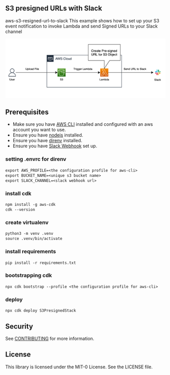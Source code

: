 ##  S3 presigned URLs with Slack
aws-s3-resigned-url-to-slack
This example shows how to set up your S3 event notification to invoke Lambda and send Signed URLs to your Slack channel

![Architecture](./architectue.png)

## Prerequisites
- Make sure you have [AWS CLI](https://docs.aws.amazon.com/cli/latest/userguide/install-cliv2.html) installed and configured with an aws account you want to use.
- Ensure you have [nodejs](https://nodejs.org) installed.
- Ensure you have [direnv](https://direnv.net) installed.
- Ensure you have [Slack Webhook](https://api.slack.com/messaging/webhooks) set up.

### setting .envrc for direnv
```shell
export AWS_PROFILE=<the configuration profile for aws-cli>
export BUCKET_NAME=<unique s3 bucket name>
export SLACK_CHANNEL=<slack webhook url>
```

### install cdk
```shell
npm install -g aws-cdk
cdk --version
```

### create virtualenv
```shell
python3 -m venv .venv
source .venv/bin/activate
```

### install requirements
```shell
pip install -r requirements.txt
```

### bootstrapping cdk
```shell
npx cdk bootstrap --profile <the configuration profile for aws-cli>
```

### deploy 
```shell
npx cdk deploy S3PresignedStack
```





## Security

See [CONTRIBUTING](CONTRIBUTING.md#security-issue-notifications) for more information.

## License

This library is licensed under the MIT-0 License. See the LICENSE file.

